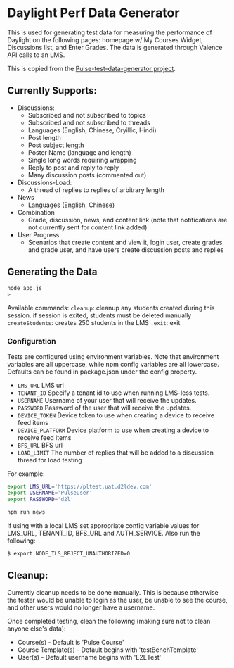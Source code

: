 # Daylight Perf Data Generator

This is used for generating test data for measuring the performance of Daylight on the following pages: homepage w/ My Courses Widget, Discussions list, and Enter Grades. The data is generated through Valence API calls to an LMS.

This is copied from the [Pulse-test-data-generator project](https://github.com/Brightspace/Pulse-test-data-generator).

## Currently Supports:

- Discussions:
  - Subscribed and not subscribed to topics
  - Subscribed and not subscribed to threads
  - Languages (English, Chinese, Cryillic, Hindi)
  - Post length
  - Post subject length
  - Poster Name (language and length)
  - Single long words requiring wrapping
  - Reply to post and reply to reply
  - Many discussion posts (commented out)
- Discussions-Load:
  - A thread of replies to replies of arbitrary length
- News
  - Languages (English, Chinese)
- Combination
  - Grade, discussion, news, and content link (note that notifications are not currently sent for content link added)
- User Progress
  - Scenarios that create content and view it, login user, create grades and grade user, and have users create discussion posts and replies

## Generating the Data
``` BASH
node app.js
>
```

Available commands:
`cleanup`: cleanup any students created during this session. if session is exited, students must be deleted manually
`createStudents`: creates 250 students in the LMS
`.exit`: exit

### Configuration

Tests are configured using environment variables. Note that environment variables are all uppercase, while npm config variables are all lowercase. Defaults can be found in package.json under the config property.

* `LMS_URL` LMS url
* `TENANT_ID` Specify a tenant id to use when running LMS-less tests.
* `USERNAME` Username of your user that will receive the updates.
* `PASSWORD` Password of the user that will receive the updates.
* `DEVICE_TOKEN` Device token to use when creating a device to receive feed items
* `DEVICE_PLATFORM` Device platform to use when creating a device to receive feed items
* `BFS_URL` BFS url
* `LOAD_LIMIT` The number of replies that will be added to a discussion thread for load testing

For example:
```BASH
export LMS_URL='https://pltest.uat.d2ldev.com'
export USERNAME='PulseUser'
export PASSWORD='d2l'

npm run news
```

If using with a local LMS set appropriate config variable values for LMS_URL, TENANT_ID, BFS_URL and AUTH_SERVICE. Also run the following:

```BASH
$ export NODE_TLS_REJECT_UNAUTHORIZED=0
```

## Cleanup:

Currently cleanup needs to be done manually. This is because otherwise the tester would be unable to login as the user, be unable to see the course, and other users would no longer have a username.

Once completed testing, clean the following (making sure not to clean anyone else's data):
- Course(s) - Default is 'Pulse Course'
- Course Template(s) - Default begins with 'testBenchTemplate'
- User(s) - Default username begins with 'E2ETest'
